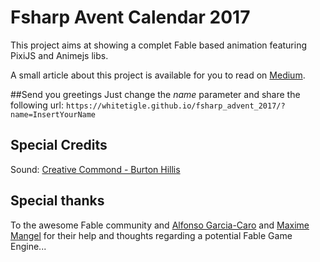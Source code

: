 # Fsharp Avent Calendar 2017

This project aims at showing a complet Fable based animation featuring PixiJS and Animejs libs.

A small article about this project is available for you to read on [Medium](https://medium.com/@whitetigle/merry-christmas-in-true-fable-color-999f023e1b13).

##Send you greetings
Just change the *name* parameter and share the following url: `https://whitetigle.github.io/fsharp_advent_2017/?name=InsertYourName`

## Special Credits
Sound: [Creative Commond - Burton Hillis](https://notificationsounds.com/christmas-ringtones/dreamy-christmas-bells-503
)

## Special thanks
To the awesome Fable community and [Alfonso Garcia-Caro](https://github.com/alfonsogarciacaro) and [Maxime Mangel](https://github.com/MangelMaxime) for their help and thoughts regarding a potential Fable Game Engine...


